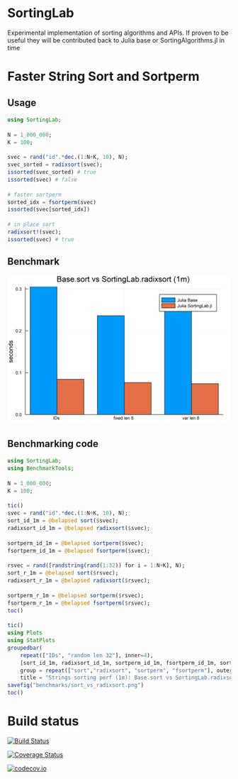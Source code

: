 # SortingLab
Experimental implementation of sorting algorithms and APIs. If proven to be useful they will be contributed back to Julia base or SortingAlgorithms.jl in time

# Faster String Sort and Sortperm

## Usage
```julia
using SortingLab;

N = 1_000_000;
K = 100;

svec = rand("id".*dec.(1:N÷K, 10), N);
svec_sorted = radixsort(svec);
issorted(svec_sorted) # true
issorted(svec) # false

# faster sortperm
sorted_idx = fsortperm(svec)
issorted(svec[sorted_idx])

# in place sort
radixsort!(svec);
issorted(svec) # true
```

## Benchmark
![Base.sort vs SortingLab.radixsort](benchmarks/sort_vs_radixsort_1m.png)

## Benchmarking code
```julia
using SortingLab;
using BenchmarkTools;

N = 1_000_000;
K = 100;

tic()
svec = rand("id".*dec.(1:N÷K, 10), N);
sort_id_1m = @belapsed sort($svec);
radixsort_id_1m = @belapsed radixsort($svec);

sortperm_id_1m = @belapsed sortperm($svec);
fsortperm_id_1m = @belapsed fsortperm($svec);

rsvec = rand([randstring(rand(1:32)) for i = 1:N÷K], N);
sort_r_1m = @belapsed sort($rsvec);
radixsort_r_1m = @belapsed radixsort($rsvec);

sortperm_r_1m = @belapsed sortperm($rsvec);
fsortperm_r_1m = @belapsed fsortperm($rsvec);
toc()

tic()
using Plots
using StatPlots
groupedbar(
    repeat(["IDs", "random len 32"], inner=4), 
    [sort_id_1m, radixsort_id_1m, sortperm_id_1m, fsortperm_id_1m, sort_r_1m, radixsort_r_1m, sortperm_r_1m, fsortperm_r_1m], 
    group = repeat(["sort","radixsort", "sortperm", "fsortperm"], outer = 2),
    title = "Strings sorting perf (1m): Base.sort vs SortingLab.radixsort")
savefig("benchmarks/sort_vs_radixsort.png")
toc()
```


# Build status
[![Build Status](https://travis-ci.org/xiaodaigh/SortingLab.jl.svg?branch=master)](https://travis-ci.org/xiaodaigh/SortingLab.jl)

[![Coverage Status](https://coveralls.io/repos/xiaodaigh/SortingLab.jl/badge.svg?branch=master&service=github)](https://coveralls.io/github/xiaodaigh/SortingLab.jl?branch=master)

[![codecov.io](http://codecov.io/github/xiaodaigh/SortingLab.jl/coverage.svg?branch=master)](http://codecov.io/github/xiaodaigh/SortingLab.jl?branch=master)
